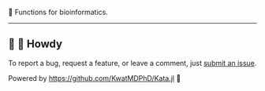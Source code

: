 🧫 Functions for bioinformatics.

---

## 👋 🤠 Howdy

To report a bug, request a feature, or leave a comment, just [submit an issue](https://github.com/KwatMDPhD/BioLab.jl/issues/new/choose).

Powered by https://github.com/KwatMDPhD/Kata.jl 🌝
